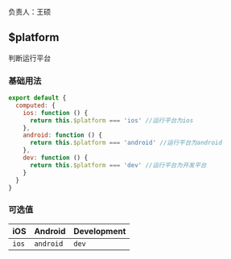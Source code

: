 负责人：王硕

## $platform
判断运行平台

### 基础用法

```js
export default {
  computed: {
    ios: function () {
      return this.$platform === 'ios' //运行平台为ios
    },
    android: function () {
      return this.$platform === 'android' //运行平台为android
    },
    dev: function () {
      return this.$platform === 'dev' //运行平台为开发平台
    }
  }
}
```

### 可选值
|iOS|Android|Development|
|:------|:------|:------|
|`ios`|`android`|`dev`|